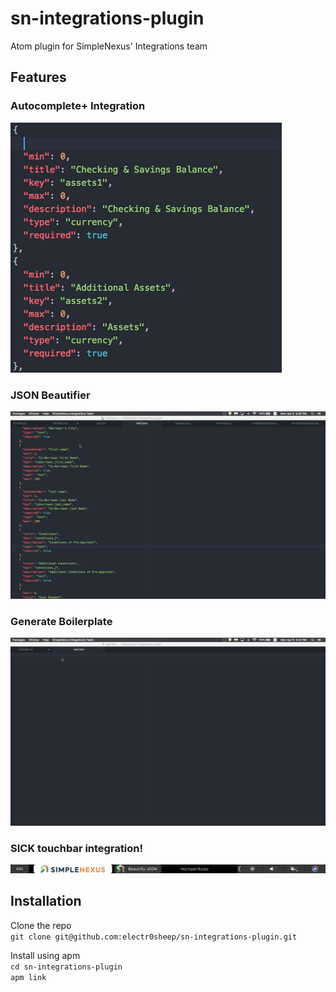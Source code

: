 # sn-integrations-plugin
Atom plugin for SimpleNexus' Integrations team

## Features
### Autocomplete+ Integration
![Autocomplete Gif](./resources/sn-integrations-plugin-autocomplete.gif)

### JSON Beautifier
![JSON Beautifier Gif](./resources/sn-integrations-plugin-beautify.gif)

### Generate Boilerplate
![Boilerplate Gif](./resources/sn-integrations-plugin-boilerplate.gif)

### SICK touchbar integration!
![Touchbar PNG](./resources/sn-integrations-plugin-touchbar.png)

## Installation
Clone the repo  
`git clone git@github.com:electr0sheep/sn-integrations-plugin.git`

Install using apm  
`cd sn-integrations-plugin`  
`apm link`
